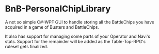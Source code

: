 # BnB-PersonalChipLibrary
A not so simple C#-WPF GUI to handle storing all the BattleChips you have acquired in a game of Busters and BattleChips.

It also has support for managing some parts of your Operator and Navi's stats.
Support for the remainder will be added as the Table-Top-RPG's ruleset gets finalized.

